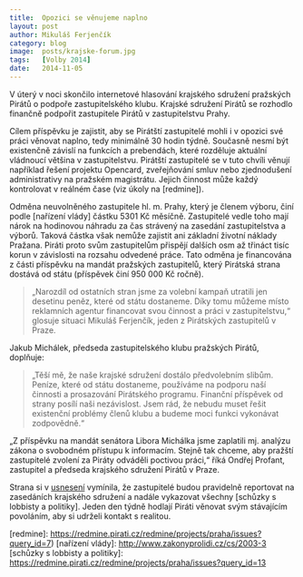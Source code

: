 ```yaml
---
title:	Opozici se věnujeme naplno
layout:	post
author:	Mikuláš Ferjenčík
category: blog
image:	posts/krajske-forum.jpg
tags:   [Volby 2014]
date:	2014-11-05
---
```


V úterý v noci skončilo internetové hlasování krajského sdružení pražských Pirátů o podpoře zastupitelského klubu. Krajské sdružení Pirátů se rozhodlo finančně podpořit zastupitele Pirátů v zastupitelstvu Prahy. 

Cílem příspěvku je zajistit, aby se Pirátští zastupitelé mohli i v opozici své práci věnovat naplno, tedy minimálně 30 hodin týdně. Současně nesmí být existenčně závislí na funkcích a prebendách, které rozděluje aktuální vládnoucí většina v zastupitelstvu. Pirátští zastupitelé se v tuto chvíli věnují například řešení projektu Opencard, zveřejňování smluv nebo zjednodušení  administrativy na pražském magistrátu. Jejich činnost může každý kontrolovat v reálném čase (viz úkoly na [redmine]).

Odměna neuvolněného zastupitele hl. m. Prahy, který je členem výboru, činí podle [nařízení vlády] částku 5301 Kč měsíčně. Zastupitelé vedle toho mají nárok na hodinovou náhradu za čas strávený na zasedání zastupitelstva a výborů. Taková částka však nemůže zajistit ani základní životní náklady Pražana. Piráti proto svům zastupitelům přispějí dalších osm až třináct tisíc korun v závislosti na rozsahu odvedené práce. Tato odměna je financována z části příspěvku na mandát pražských zastupitelů, který Pirátská strana dostává od státu (příspěvek činí 950 000 Kč ročně). 

> „Narozdíl od ostatních stran jsme za volební kampaň utratili jen desetinu peněz, které od státu dostaneme. Díky tomu můžeme místo reklamních agentur financovat svou činnost a práci v zastupitelstvu,“ glosuje situaci Mikuláš Ferjenčík, jeden z Pirátských zastupitelů v Praze. 

Jakub Michálek, předseda zastupitelského klubu pražských Pirátů, doplňuje: 
> „Těší mě, že naše krajské sdružení dostálo předvolebním slibům. Peníze, které od státu dostaneme, používáme na podporu naší činnosti a prosazování Pirátského programu. Finanční příspěvek od strany posílí naši nezávislost. Jsem rád, že nebudu muset řešit existenční problémy členů klubu a budeme moci funkci vykonávat zodpovědně.“

„Z příspěvku na mandát senátora Libora Michálka jsme zaplatili mj. analýzu zákona o svobodném přístupu k informacím. Stejně tak chceme, aby pražští zastupitelé zvolení za Piráty odváděli poctivou práci,“ říká Ondřej Profant, zastupitel a  předseda krajského sdružení Pirátů v Praze.

Strana si v [usnesení] vymínila, že zastupitelé budou pravidelně reportovat na zasedáních krajského sdružení a nadále vykazovat všechny  [schůzky s lobbisty a politiky]. Jeden den týdně hodlají Piráti věnovat svým stávajícím povoláním, aby si udrželi kontakt s realitou. 



[usnesení]: https://forum.pirati.cz/podatelna-financniho-odboru-f230/zmena-rozpoctu-t27057.html#p364094
[redmine]: https://redmine.pirati.cz/redmine/projects/praha/issues?query_id=7)
[nařízení vlády]: http://www.zakonyprolidi.cz/cs/2003-3
[schůzky s lobbisty a politiky]: https://redmine.pirati.cz/redmine/projects/praha/issues?query_id=13
